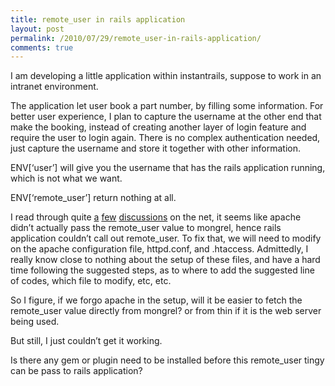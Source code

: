 ```yaml
---
title: remote_user in rails application
layout: post
permalink: /2010/07/29/remote_user-in-rails-application/
comments: true
---
```

I am developing a little application within instantrails, suppose to work in an intranet environment.

The application let user book a part number, by filling some information. For better user experience, I plan to capture the username at the other end that make the booking, instead of creating another layer of login feature and require the user to login again. There is no complex authentication needed, just capture the username and store it together with other information. 

ENV[&#8216;user&#8217;] will give you the username that has the rails application running, which is not what we want.
  
ENV[&#8216;remote_user&#8217;] return nothing at all.
  
I read through quite [a](http://www.ruby-forum.com/topic/83067) [few](http://old.nabble.com/Forcing-a-proxied-host-to-generate-REMOTE_USER-to2911573.html#a2914465) [discussions](http://kbullock.ringworld.org/2010/06/05/apache-rails-and-remote_user/) on the net, it seems like apache didn&#8217;t actually pass the remote\_user value to mongrel, hence rails application couldn&#8217;t call out remote\_user. To fix that, we will need to modify on the apache configuration file, httpd.conf, and .htaccess. Admittedly, I really know close to nothing about the setup of these files, and have a hard time following the suggested steps, as to where to add the suggested line of codes, which file to modify, etc, etc. 

So I figure, if we forgo apache in the setup, will it be easier to fetch the remote_user value directly from mongrel? or from thin if it is the web server being used. 

But still, I just couldn&#8217;t get it working.
  
Is there any gem or plugin need to be installed before this remote_user tingy can be pass to rails application?